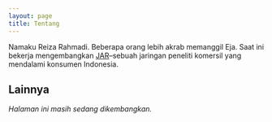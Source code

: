 ```yaml
---
layout: page
title: Tentang
---
```


Namaku Reiza Rahmadi. Beberapa orang lebih akrab memanggil Eja. Saat ini bekerja mengembangkan [JAR](https://justaboutright.co)–sebuah jaringan peneliti komersil yang mendalami konsumen Indonesia.

## Lainnya

_Halaman ini masih sedang dikembangkan._
